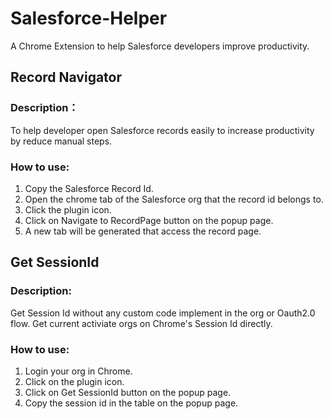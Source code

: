 # Salesforce-Helper
A Chrome Extension to help Salesforce developers improve productivity.

## Record Navigator
### Description：
To help developer open Salesforce records easily to increase productivity by reduce manual steps.
### How to use:
1. Copy the Salesforce Record Id.
2. Open the chrome tab of the Salesforce org that the record id belongs to.
3. Click the plugin icon.
4. Click on Navigate to RecordPage button on the popup page.
5. A new tab will be generated that access the record page.

## Get SessionId
### Description:
Get Session Id without any custom code implement in the org or Oauth2.0 flow. Get current activiate orgs on Chrome's Session Id directly.
### How to use:
1. Login your org in Chrome.
2. Click on the plugin icon.
3. Click on Get SessionId button on the popup page.
4. Copy the session id in the table on the popup page.
